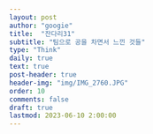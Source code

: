 ```yaml
---
layout: post
author: "googie"
title:  "잔다리31"
subtitle: "팀으로 공을 차면서 느낀 것들"
type: "Think"
daily: true
text: true
post-header: true
header-img: "img/IMG_2760.JPG"
order: 10
comments: false
draft: true
lastmod: 2023-06-10 2:00:00
---
```


